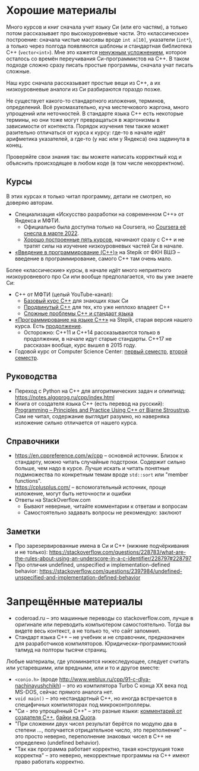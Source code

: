 # Хорошие материалы
Много курсов и книг сначала учит языку Си (или его частям), а только потом рассказывает про высокоуровневые части.
Это «классическое» построение: сначала чистые массивы вроде `int a[10]`, указатели (`int*`), а только через полгода появляются шаблоны и стандартная библиотека C++ (`vector<int>`).
Мне это кажется [ненужным усложнением](https://www.youtube.com/watch?v=YnWhqhNdYyk), которое осталось со времён переучивания Си-программистов на C++.
В таком подходе сложно сразу писать простые программы, сначала учат писать сложные.

Наш курс сначала рассказывает простые вещи из C++, а их низкоуровневые аналоги из Си разбираются гораздо позже.

Не существует какого-то стандартного изложения, терминов, определений.
Всё рукомахательно, куча местечкового жаргона, много упрощений или неточностей.
В стандарте языка C++ есть некоторые термины, но они тоже могут превращаться в жаргонизмы в зависимости от контекста.
Порядок изучения тем также может разительно отличаться от курса к курсу: где-то в начале идёт арифметика указателей,
а где-то (у нас или у Яндекса) она задвинута в конец.

Проверяйте свои знания так: вы можете написать корректный код и объяснить происходящее в любом коде (в том числе некорректном).

## Курсы
В этих курсах я только читал программу, детали не смотрел, но доверяю авторам.

* Специализация «Искусство разработки на современном C++» от Яндекса и МФТИ.
    * Официально была доступна только на Coursera, но [Coursera её снесла в марте 2022](https://blog.coursera.org/coursera-response-to-the-humanitarian-crisis-in-ukraine/).
    * [Хорошо построенные пять курсов](https://habr.com/ru/company/yandex/blog/332556/), начинают сразу с C++ и не тратят силы на изучение низкоуровневых частей Си в начале.
* [«Введение в программирование (C++)»](https://stepik.org/course/363/promo) на Stepik от ФКН ВШЭ – введение в программирование, самого C++ там очень мало.

Более «классические» курсы, в начале идёт много неприятного низкоуровневого про Си или вообще предполагается, что вы уже знаете Си:

* C++ от МФТИ (целый YouTube-канал):
    * [Базовый курс C++](https://www.youtube.com/watch?v=Bym7UMqpVEY&list=PL3BR09unfgciJ1_K_E914nohpiOiHnpsK&index=1) для знающих язык Си
    * [Продвинутый C++](https://www.youtube.com/watch?v=bDWdRyt6fIY) для тех, кто уже неплохо владеет C++
    * [Сложные проблемы C++ и стандарт языка](https://www.youtube.com/watch?v=rxICf0tW7_Q&list=PL3BR09unfgcjJ2YUCgh62vgv_1maXcKuS)
* [«Программирование на языке C++»](https://stepik.org/course/7/promo) на Stepik, старая версия нашего курса.
  Есть [продолжение](https://stepik.org/course/3206/promo).
  * Осторожно: C++11 и C++14 рассказываются только в продолжении, в начале идут старые стандарты. C++17 не рассказан вообще, курс вышел в 2015 году.
* Годовой курс от Computer Science Center: [первый семестр](https://compscicenter.ru/courses/cpp-1/2018-autumn/classes/), [второй семестр](https://compscicenter.ru/courses/cpp-2/2019-spring/classes/).

## Руководства
* Переход с Python на C++ для алгоритмических задач и олимпиад: https://notes.algoprog.ru/cpp/index.html
* Книга от создателя языка C++ (есть перевод на русский): [Programming – Principles and Practice Using C++ от Bjarne Stroustrup](https://www.stroustrup.com/programming.html).
  Сам не читал, содержание выглядит разумно, но наверняка изложение сильно отличается от нашего курса.

## Справочники
* https://en.cppreference.com/w/cpp – основной источник.
  Близок к стандарту, можно читать случайные подстроки.
  Содержит сильно больше, чем надо в курсе.
  Лучше искать и читать понятные подмножества по конкретным темам вроде `std::sort` или "member functions".
* https://cplusplus.com/ – вспомогательный источник, проще изложение, могут быть неточности и ошибки
* Ответы на StackOverflow.com
    * Бывают неверные, читайте комментарии к ответам и вопросам
    * Самостоятельно задавать вопросы не рекомендую: заклюют

## Заметки
* Про зарезервированные имена в Си и C++ (нижние подчёркивания и не только): https://stackoverflow.com/questions/228783/what-are-the-rules-about-using-an-underscore-in-a-c-identifier/228797#228797
* Про отличия undefined, unspecified и implementation-defined behavior: https://stackoverflow.com/questions/2397984/undefined-unspecified-and-implementation-defined-behavior

# Запрещённые материалы
* coderoad.ru – это машинные переводы со stackoverflow.com, лучше в оригинале или переводить компьютером самостоятельно.
  Тогда вы видете весь контекст, а не только то, что сайт запомнил.
* Стандарт языка C++ – не учебник и не справочник, предназначен для разработчиков компиляторов.
  Юридически-программистский талмуд на полторы тысячи страниц.

Любые материалы, где упоминается нижеследующее, следует считать или устаревшими, или вредными, или и то и другое вместе:

* `<conio.h>` (вроде http://www.weblux.ru/cpp/91-c-dlya-nachinayushchikh) – это из компилятора Turbo C конца XX века под MS-DOS, сейчас прямого аналога нет.
* `void main()` – это нестандартный C++, но иногда встречается в специфичных компиляторах под микроконтроллеры.
* "Си - это упрощённый C++" – это разные языки: [комментарий от создателя C++](https://www.stroustrup.com/bs_faq.html#C-slash), [байки на Quora](https://www.quora.com/What-are-the-similarities-and-differences-between-C-and-C/answer/Upasana-Singh-11).
* "При сложении двух чисел результат берётся по модулю два в степени ..., получается отрицательное число, это переполнение" – это просто неверно, переполнение знаковых чисел в C++ не определено (undefined behavior).
* "Так как программа работает корректно, такая конструкция тоже корректна" – это неверно, некорректные программы на C++ имеют право работать корректно.
